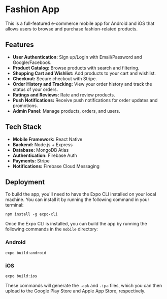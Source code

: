 # Fashion App

This is a full-featured e-commerce mobile app for Android and iOS that allows users to browse and purchase fashion-related products.

## Features

*   **User Authentication:** Sign up/Login with Email/Password and Google/Facebook.
*   **Product Catalog:** Browse products with search and filtering.
*   **Shopping Cart and Wishlist:** Add products to your cart and wishlist.
*   **Checkout:** Secure checkout with Stripe.
*   **Order History and Tracking:** View your order history and track the status of your orders.
*   **Ratings and Reviews:** Rate and review products.
*   **Push Notifications:** Receive push notifications for order updates and promotions.
*   **Admin Panel:** Manage products, orders, and users.

## Tech Stack

*   **Mobile Framework:** React Native
*   **Backend:** Node.js + Express
*   **Database:** MongoDB Atlas
*   **Authentication:** Firebase Auth
*   **Payments:** Stripe
*   **Notifications:** Firebase Cloud Messaging

## Deployment

To build the app, you'll need to have the Expo CLI installed on your local machine. You can install it by running the following command in your terminal:

```
npm install -g expo-cli
```

Once the Expo CLI is installed, you can build the app by running the following commands in the `mobile` directory:

### Android

```
expo build:android
```

### iOS

```
expo build:ios
```

These commands will generate the `.apk` and `.ipa` files, which you can then upload to the Google Play Store and Apple App Store, respectively.
